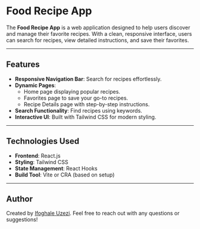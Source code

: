 # Food Recipe App

The **Food Recipe App** is a web application designed to help users discover and manage their favorite recipes. With a clean, responsive interface, users can search for recipes, view detailed instructions, and save their favorites.

---

## Features

- **Responsive Navigation Bar**: Search for recipes effortlessly.
- **Dynamic Pages**:
  - Home page displaying popular recipes.
  - Favorites page to save your go-to recipes.
  - Recipe Details page with step-by-step instructions.
- **Search Functionality**: Find recipes using keywords.
- **Interactive UI**: Built with Tailwind CSS for modern styling.

---

## Technologies Used

- **Frontend**: React.js
- **Styling**: Tailwind CSS
- **State Management**: React Hooks
- **Build Tool**: Vite or CRA (based on setup)

---

## Author

Created by [Ifoghale Uzezi](https://github.com/ifouzezi). Feel free to reach out with any questions or suggestions!


